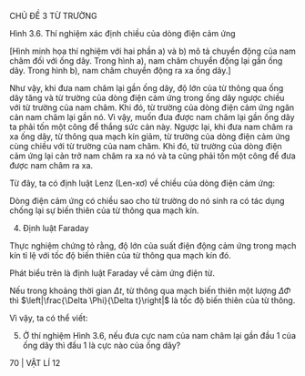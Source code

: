 CHỦ ĐỀ 3 TỪ TRƯỜNG

Hình 3.6. Thí nghiệm xác định chiều của dòng điện cảm ứng

[Hình minh họa thí nghiệm với hai phần a) và b) mô tả chuyển động của nam châm đối với ống dây. Trong hình a), nam châm chuyển động lại gần ống dây. Trong hình b), nam châm chuyển động ra xa ống dây.]

Như vậy, khi đưa nam châm lại gần ống dây, độ lớn của từ thông qua ống dây tăng và từ trường của dòng điện cảm ứng trong ống dây ngược chiều với từ trường của nam châm. Khi đó, từ trường của dòng điện cảm ứng ngăn cản nam châm lại gần nó. Vì vậy, muốn đưa được nam châm lại gần ống dây ta phải tốn một công để thắng sức cản này. Ngược lại, khi đưa nam châm ra xa ống dây, từ thông qua mạch kín giảm, từ trường của dòng điện cảm ứng cùng chiều với từ trường của nam châm. Khi đó, từ trường của dòng điện cảm ứng lại cản trở nam châm ra xa nó và ta cũng phải tốn một công để đưa được nam châm ra xa.

Từ đây, ta có định luật Lenz (Len-xơ) về chiều của dòng điện cảm ứng:

Dòng điện cảm ứng có chiều sao cho từ trường do nó sinh ra có tác dụng chống lại sự biến thiên của từ thông qua mạch kín.

4. Định luật Faraday

Thực nghiệm chứng tỏ rằng, độ lớn của suất điện động cảm ứng trong mạch kín tỉ lệ với tốc độ biến thiên của từ thông qua mạch kín đó.

Phát biểu trên là định luật Faraday về cảm ứng điện từ.

Nếu trong khoảng thời gian $\Delta t$, từ thông qua mạch biến thiên một lượng $\Delta \Phi$ thì $\left|\frac{\Delta \Phi}{\Delta t}\right|$ là tốc độ biến thiên của từ thông.

Vì vậy, ta có thể viết:

5. Ở thí nghiệm Hình 3.6, nếu đưa cực nam của nam châm lại gần đầu 1 của ống dây thì đầu 1 là cực nào của ống dây?

70 | VẬT LÍ 12
